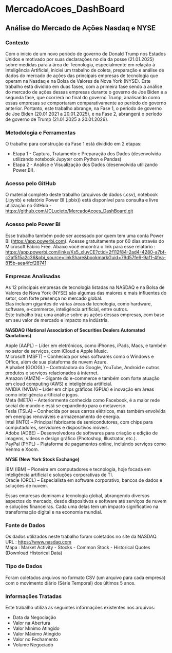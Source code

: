 # MercadoAcoes_DashBoard

## Análise do Mercado de Ações Nasdaq e NYSE

### Contexto  
Com o início de um novo período de governo de Donald Trump nos Estados Unidos e motivado por suas 
declarações no dia da posse (21.01.2025) sobre medidas para a área de Tecnologia, especialmente em 
relação à Inteligência Artificial, iniciei um trabalho de coleta, preparação e análise de dados do 
mercado de ações das principais empresas de tecnologia que operam na Nasdaq e na Bolsa de Valores 
de Nova York (NYSE).
Este trabalho está dividido em duas fases, com a primeira fase sendo a análise do mercado de ações 
dessas empresas durante o governo de Joe Biden e a segunda fase, que ocorrerá no final do governo 
Trump, analisando como essas empresas se comportaram comparativamente ao período do governo anterior.
Portanto, este trabalho abrange, na Fase 1, o período de governo de Joe Biden (20.01.2021 a 20.01.2025), 
e na Fase 2, abrangerá o período de governo de Trump (21.01.2025 a 20.01.2029).

### Metodologia e Ferramentas  
O trabalho para construção da  Fase 1 está dividido em 2 etapas:
- Etapa 1 - Captura, Tratamento e Preparação dos Dados (desenvolvida utilizando notebook Jupyter com Python e Pandas)
- Etapa 2 - Análise e Visualização dos Dados (desenvolvida utilizando Power BI).

### Acesso pelo GitHub  
O material completo deste trabalho (arquivos de dados (.csv), notebook (.ipynb) e relatório Power BI (.pbix)) está disponível 
para consulta e livre utilização no GitHub - https://github.com/JCLucieto/MercadoAcoes_DashBoard.git

### Acesso pelo Power BI  
Esse trabalho também pode ser acessado por quem tem uma conta Power BI (https://app.powerbi.com).
Acesse gratuitamente por 60 dias através do Microsoft Fabric Free.
Abaixo você encontra o link para esse relatório :
https://app.powerbi.com/links/Ks5_xIuvCE?ctid=2f112f84-2ad4-4280-a7bf-c2af515a2c36&pbi_source=linkShare&bookmarkGuid=79d57fe6-9af1-4fea-815b-aea4fcf28741

### Empresas Analisadas  
As 12 principais empresas de tecnologia listadas na NASDAQ e na Bolsa de Valores de Nova York (NYSE) são algumas das maiores e mais influentes do setor, com forte presença no mercado global.  
Elas incluem gigantes de várias áreas da tecnologia, como hardware, software, e-commerce, inteligência artificial, entre outros.  
Este trabalho traz uma análise sobre as ações dessas empresas, com base em seu valor de mercado e impacto na indústria.  

**NASDAQ (National Association of Securities Dealers Automated Quotations)**  

Apple (AAPL) – Líder em eletrônicos, como iPhones, iPads, Macs, e também no setor de serviços, com iCloud e Apple Music.  
Microsoft (MSFT) – Conhecida por seus softwares como o Windows e Office, além de sua plataforma de nuvem Azure.  
Alphabet (GOOGL) – Controladora do Google, YouTube, Android e outros produtos e serviços relacionados à internet.  
Amazon (AMZN) – Gigante do e-commerce e também com forte atuação em cloud computing (AWS) e inteligência artificial.  
NVIDIA (NVDA) – Líder em chips gráficos (GPUs) e inovação em áreas como inteligência artificial e jogos.  
Meta (META) – Anteriormente conhecida como Facebook, é a maior rede social do mundo e está se expandindo para o metaverso.  
Tesla (TSLA) – Conhecida por seus carros elétricos, mas também envolvida em energias renováveis e armazenamento de energia.  
Intel (INTC) – Principal fabricante de semicondutores, com chips para computadores, servidores e dispositivos móveis.  
Adobe (ADBE) – Desenvolvedora de softwares para criação e edição de imagens, vídeos e design gráfico (Photoshop, Illustrator, etc.).  
PayPal (PYPL) – Plataforma de pagamentos online, incluindo serviços como Venmo e Xoom.  

**NYSE (New York Stock Exchange)**  

IBM (IBM) – Pioneira em computadores e tecnologia, hoje focada em inteligência artificial e soluções corporativas de TI.  
Oracle (ORCL) – Especialista em software corporativo, bancos de dados e soluções de nuvem.   

Essas empresas dominam a tecnologia global, abrangendo diversos aspectos do mercado, desde dispositivos e software até serviços 
de nuvem e soluções financeiras. Cada uma delas tem um impacto significativo na transformação digital e na economia mundial.

### Fonte de Dados  
Os dados utilizados neste trabalho foram coletados no site da NASDAQ.  
URL   : https://www.nasdaq.com  
Mapa : Market Activity - Stocks - Common Stock - Historical Quotes (Download Historical Data)  

### Tipo de Dados  
Foram coletados arquivos no formato CSV (um arquivo para cada empresa) com o movimento diário (Série Temporal) dos últimos 5 anos.

### Informações Tratadas  
Este trabalho utiliza as seguintes informações existentes nos arquivos:
- Data da Negociação
- Valor na Abertura
- Valor Mínimo Atingido
- Valor Máximo Atingido
- Valor no Fechamento
- Volume Negociado
